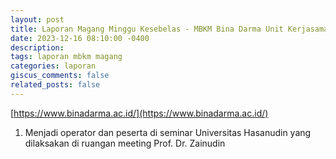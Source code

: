 ```yaml
---
layout: post
title: Laporan Magang Minggu Kesebelas - MBKM Bina Darma Unit Kerjasama dan Alumni
date: 2023-12-16 08:10:00 -0400
description: 
tags: laporan mbkm magang
categories: laporan
giscus_comments: false
related_posts: false
---
```

[https://www.binadarma.ac.id/](https://www.binadarma.ac.id/)

1. Menjadi operator dan peserta di seminar Universitas Hasanudin yang dilaksakan di ruangan meeting Prof. Dr. Zainudin
